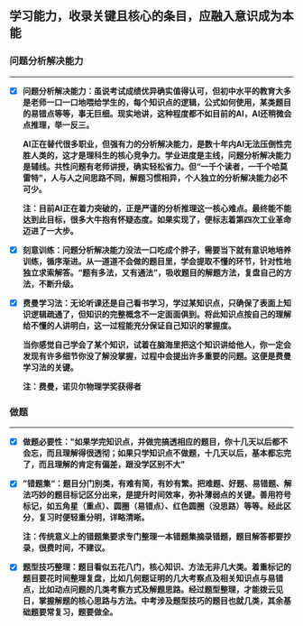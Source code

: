## 学习能力，收录关键且核心的条目，应融入意识成为本能



### 问题分析解决能力

------

- [x] **问题分析解决能力：虽说考试成绩优异确实值得认可，但初中水平的教育大多是老师一口一口地喂给学生的，每个知识点的逻辑，公式如何使用，某类题目的易错点等等，事无巨细。现实地讲，这种程度都不如目前的AI，AI还稍微会点推理，举一反三。**

  **AI正在替代很多职业，但强有力的分析解决能力，是数十年内AI无法压倒性完胜人类的，这才是理科生的核心竞争力。学业进度是主线，问题分析解决能力是辅线。共性问题有老师讲授，确实轻松省力。但“一千个读者，一千个哈莫雷特”，人与人之间思路不同，解题习惯相异，个人独立的分析解决能力必不可少。**

  **注：目前AI正在着力突破的，正是严谨的分析推理这一核心难点。最终能不能达到此目标，很多大牛抱有怀疑态度。如果实现了，便标志着第四次工业革命迈进了一大步。**

- [x] **刻意训练：问题分析解决能力没法一口吃成个胖子，需要当下就有意识地培养训练，循序渐进。从一道道不会做的题目里，学会提取不懂的环节，针对性地独立求索解答。“题有多法，又有通法”，吸收题目的解题方法，复盘自己的方法，不断升级。**

  

- [x] **费曼学习法：无论听课还是自己看书学习，学过某知识点，只确保了表面上知识逻辑疏通了，但知识的完整概念不一定面面俱到。将此知识点按自己的理解给不懂的人讲明白，这一过程能充分保证自己知识的掌握度。**

  **当你感觉自己学会了某个知识，试着在脑海里把这个知识讲给他人，你一定会发现有许多细节你没了解没掌握，过程中会提出许多重要的问题。这便是费曼学习法的关键。**

  **注：费曼，诺贝尔物理学奖获得者**

  

### 做题

------

- [x] **做题必要性："如果学完知识点，并做完搞透相应的题目，你十几天以后都不会忘，而且理解得很透彻；如果只学知识点不做题，十几天以后，基本都忘完了，而且理解的肯定有偏差，跟没学区别不大"**

- [x] **”错题集“：题目分门别类，有难有简，有妙有繁。把难题、好题、易错题、解法巧妙的题目标记区分出来，是提升时间效率，弥补薄弱点的关键。善用符号标记，如五角星（重点）、圆圈（易错点）、红色圆圈（没思路）等等。经此区分，复习时便轻重分明，详略清晰。**

  **注：传统意义上的错题集要求专门整理一本错题集摘录错题，题目解答都要抄录，很费时间，不建议。**

- [x] **题型技巧整理：题目看似五花八门，核心知识、方法无非几大类。着重标记的题目要花时间整理复盘，比如几何题证明的几大考察点及相关知识点与易错点，比如动点问题的几类考察方式及解题思路。经过题型整理，才能拨云见日，掌握解题的核心思路与方法。中考涉及题型技巧的题目也就几类，其余基础题要常复习，题要做全。**

